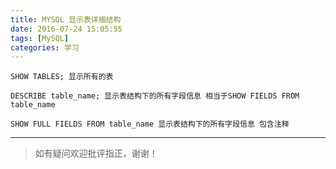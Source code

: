 ```yaml
---
title: MYSQL 显示表详细结构
date: 2016-07-24 15:05:55
tags: [MySQL]
categories: 学习
---
```


```MySQL
SHOW TABLES; 显示所有的表

DESCRIBE table_name; 显示表结构下的所有字段信息 相当于SHOW FIELDS FROM table_name

SHOW FULL FIELDS FROM table_name 显示表结构下的所有字段信息 包含注释
```

---

>如有疑问欢迎批评指正，谢谢！